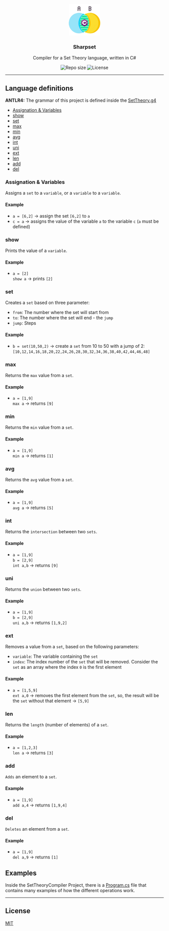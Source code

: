 <p align="center">
  <img src="media/sharpset.png" width="100" alt="Repository logo" />
</p>
<h3 align="center">Sharpset</h3>
<p align="center">Compiler for a Set Theory language, written in C#<p>
<p align="center">
    <img src="https://img.shields.io/github/repo-size/lhbelfanti/sharpset?label=Repo%20size" alt="Repo size" />
    <img src="https://img.shields.io/github/license/lhbelfanti/sharpset?label=License" alt="License" />
</p>

---
## Language definitions

**ANTLR4:** The grammar of this project is defined inside the [SetTheory.g4](./SetTheoryCompiler/SetTheory.g4)

* [Assignation & Variables](#variables)
* [show](#show)
* [set](#set)
* [max](#max)
* [min](#min)
* [avg](#avg)
* [int](#int)
* [uni](#uni)
* [ext](#ext)
* [len](#len)
* [add](#add)
* [del](#del)

### Assignation & Variables <a name="variables"></a>

Assigns a `set` to a `variable`, or a `variable` to a `variable`.

#### Example
- `a = [6,2]` → assign the set `[6,2]` to `a`
- `c = a` → assigns the value of the variable `a` to the variable `c` (`a` must be defined)

### show

Prints the value of a `variable`.

#### Example
- `a = [2]`<br>`show a` → prints `[2]`

### set

Creates a `set` based on three parameter:
 - `from`: The number where the set will start from
 - `to`: The number where the set will end - the `jump`
 - `jump`: Steps 

#### Example
- `b = set(10,50,2)` → create a `set` from 10 to 50 with a jump of 2: `[10,12,14,16,18,20,22,24,26,28,30,32,34,36,38,40,42,44,46,48]`

### max

Returns the `max` value from a `set`.

#### Example

- `a = [1,9]`<br>`max a` → returns `[9]`

### min

Returns the `min` value from a `set`.

#### Example

- `a = [1,9]`<br>`min a` → returns `[1]`

### avg
Returns the `avg` value from a `set`.

#### Example

- `a = [1,9]`<br>`avg a` → returns `[5]`

### int
Returns the `intersection` between two `sets`.

#### Example

- `a = [1,9]`<br> `b = [2,9]`<br>`int a,b` → returns `[9]`

### uni
Returns the `union` between two `sets`.

#### Example

- `a = [1,9]`<br> `b = [2,9]`<br>`uni a,b` → returns `[1,9,2]`

### ext
Removes a value from a `set`, based on the following parameters:
- `variable`: The variable containing the `set`
- `index`: The index number of the `set` that will be removed. Consider the `set` as an array where the index `0` is the first element

#### Example

- `a = [1,5,9]`<br>`ext a,0` → removes the first element from the `set`, so, the result will be the `set` without that element → `[5,9]`

### len
Returns the `length` (number of elements) of a `set`.

#### Example

- `a = [1,2,3]`<br> `len a` → returns `[3]`

### add
`Adds` an element to a `set`.

#### Example

- `a = [1,9]`<br> `add a,4` → returns `[1,9,4]`

### del
`Deletes` an element from a `set`.

#### Example

- `a = [1,9]`<br> `del a,9` → returns `[1]`

## Examples
Inside the SetTheoryCompiler Project, there is a [Program.cs](./SetTheoryCompiler/Program.cs) file that contains many examples of how the different operations work.

---
## License

[MIT](https://choosealicense.com/licenses/mit/)
